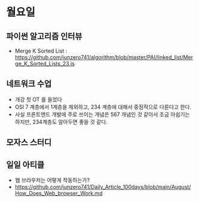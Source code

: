 # 월요일


## 파이썬 알고리즘 인터뷰
* Merge K Sorted List : https://github.com/junzero741/algorithm/blob/master/PAI/linked_list/Merge_K_Sorted_Lists_23.js


## 네트워크 수업
* 개강 첫 OT 를 들었다
* OSI 7 계층에서 1계층을 제외하고, 234 계층에 대해서 중점적으로 다룬다고 한다.
* 사실 프론트엔드 개발에 주로 쓰이는 개념은 567 개념인 것 같아서 조금 아쉽기는 하지만, 234계층도 알아두면 좋을 것 같다.


## 모자스 스터디

## 일일 아티클
* 웹 브라우저는 어떻게 작동하는가?
* https://github.com/junzero741/Daily_Article_100days/blob/main/August/How_Does_Web_browser_Work.md
